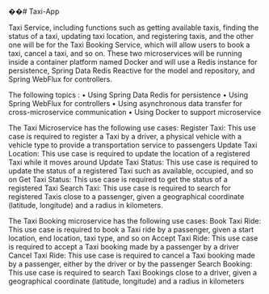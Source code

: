 ��#   T a x i - A p p 

Taxi Service, including functions such as getting available taxis, finding the status of a taxi, updating taxi location, and registering taxis, and the other one will be for the Taxi Booking Service, which will allow users to book a taxi, cancel a taxi, and so on. These two microservices will be running inside a container platform named Docker and will use a Redis instance for persistence, Spring Data Redis Reactive for the model and repository, and Spring WebFlux for controllers.

The following topics : 
	• Using Spring Data Redis for persistence 
	• Using Spring WebFlux for controllers 
	• Using asynchronous data transfer for cross-microservice communication
	• Using Docker to support microservice

The Taxi Microservice has the following use cases: 
Register Taxi: This use case is required to register a Taxi by a driver, a physical vehicle with a vehicle type to provide a transportation service to passengers 
Update Taxi Location: This use case is required to update the location of a registered Taxi while it moves around 
Update Taxi Status: This use case is required to update the status of a registered Taxi such as available, occupied, and so on 
Get Taxi Status: This use case is required to get the status of a registered Taxi 
Search Taxi: This use case is required to search for registered Taxis close to a passenger, given a geographical coordinate (latitude, longitude) and a radius in kilometers.

The Taxi Booking microservice has the following use cases: 
Book Taxi Ride: This use case is required to book a Taxi ride by a passenger, given a start location, end location, taxi type, and so on 
Accept Taxi Ride: This use case is required to accept a Taxi booking made by a passenger by a driver 
Cancel Taxi Ride: This use case is required to cancel a Taxi booking made by a passenger, either by the driver or by the passenger 
Search Booking: This use case is required to search Taxi Bookings close to a driver, given a geographical coordinate (latitude, longitude) and a radius in kilometers

 
 
